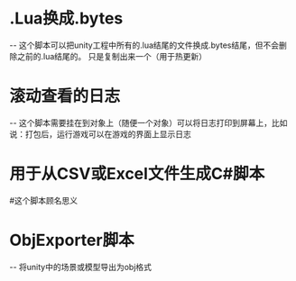 # .Lua换成.bytes
-- 这个脚本可以把unity工程中所有的.lua结尾的文件换成.bytes结尾，但不会删除之前的.lua结尾的。
只是复制出来一个（用于热更新）
# 滚动查看的日志
-- 这个脚本需要挂在到对象上（随便一个对象）可以将日志打印到屏幕上，比如说：打包后，运行游戏可以在游戏的界面上显示日志
# 用于从CSV或Excel文件生成C#脚本
#这个脚本顾名思义
# ObjExporter脚本
-- 将unity中的场景或模型导出为obj格式
